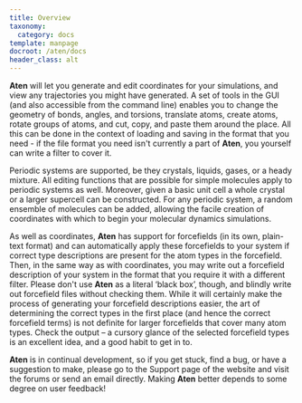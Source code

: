 ```yaml
---
title: Overview
taxonomy:
  category: docs
template: manpage
docroot: /aten/docs
header_class: alt
---
```


**Aten** will let you generate and edit coordinates for your simulations, and view any trajectories you might have generated. A set of tools in the GUI (and also accessible from the command line) enables you to change the geometry of bonds, angles, and torsions, translate atoms, create atoms, rotate groups of atoms, and cut, copy, and paste them around the place. All this can be done in the context of loading and saving in the format that you need - if the file format you need isn't currently a part of **Aten**, you yourself can write a filter to cover it.

Periodic systems are supported, be they crystals, liquids, gases, or a heady mixture. All editing functions that are possible for simple molecules apply to periodic systems as well. Moreover, given a basic unit cell a whole crystal or a larger supercell can be constructed. For any periodic system, a random ensemble of molecules can be added, allowing the facile creation of coordinates with which to begin your molecular dynamics simulations.

As well as coordinates, **Aten** has support for forcefields (in its own, plain-text format) and can automatically apply these forcefields to your system if correct type descriptions are present for the atom types in the forcefield. Then, in the same way as with coordinates, you may write out a forcefield description of your system in the format that you require it with a different filter. Please don't use **Aten** as a literal ‘black box’, though, and blindly write out forcefield files without checking them. While it will certainly make the process of generating your forcefield descriptions easier, the art of determining the correct types in the first place (and hence the correct forcefield terms) is not definite for larger forcefields that cover many atom types. Check the output – a cursory glance of the selected forcefield types is an excellent idea, and a good habit to get in to.

**Aten** is in continual development, so if you get stuck, find a bug, or have a suggestion to make, please go to the Support page of the website and visit the forums or send an email directly. Making **Aten** better depends to some degree on user feedback!

